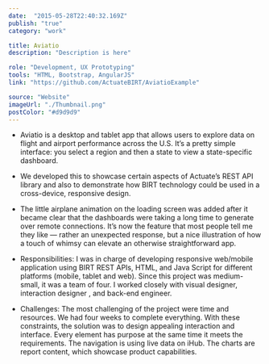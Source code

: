 ```yaml
---
date:  "2015-05-28T22:40:32.169Z"
publish: "true" 
category: "work"

title: Aviatio
description: "Description is here"

role: "Development, UX Prototyping"
tools: "HTML, Bootstrap, AngularJS" 
link: "https://github.com/ActuateBIRT/AviatioExample" 

source: "Website"
imageUrl: "./Thumbnail.png"
postColor: "#d9d9d9"
---
```



- Aviatio is a desktop and tablet app that allows users to explore data on flight and airport performance across the U.S. It’s a pretty simple interface: you select a region and then a state to view a state-specific dashboard.

- We developed this to showcase certain aspects of Actuate’s REST API library and also to demonstrate how BIRT technology could be used in a cross-device, responsive design.

- The little airplane animation on the loading screen was added after it became clear that the dashboards were taking a long time to generate over remote connections. It’s now the feature that most people tell me they like — rather an unexpected response, but a nice illustration of how a touch of whimsy can elevate an otherwise straightforward app.

- Responsibilities: I was in charge of developing responsive web/mobile application using BIRT REST APIs, HTML, and Java Script for different platforms (mobile, tablet and web). Since this project was medium-small, it was a team of four. I worked closely with visual designer, interaction designer , and back-end engineer.

- Challenges: The most challenging of the project were time and resources. We had four weeks to complete everything. With these constraints, the solution was to design appealing interaction and interface. Every element has purpose at the same time it meets the requirements. The navigation is using live data on iHub. The charts are report content, which showcase product capabilities.